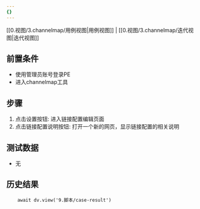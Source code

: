 ```yaml
---
{}
---
```


[[0.视图/3.channelmap/用例视图|用例视图]] | [[0.视图/3.channelmap/迭代视图|迭代视图]]

## 前置条件

- 使用管理员账号登录PE
- 进入channelmap工具

## 步骤

1. 点击设置按钮: 进入链接配置编辑页面
2. 点击链接配置说明按钮: 打开一个新的网页，显示链接配置的相关说明

## 测试数据

- 无

## 历史结果

```dataviewjs
    await dv.view('9.脚本/case-result')
```
